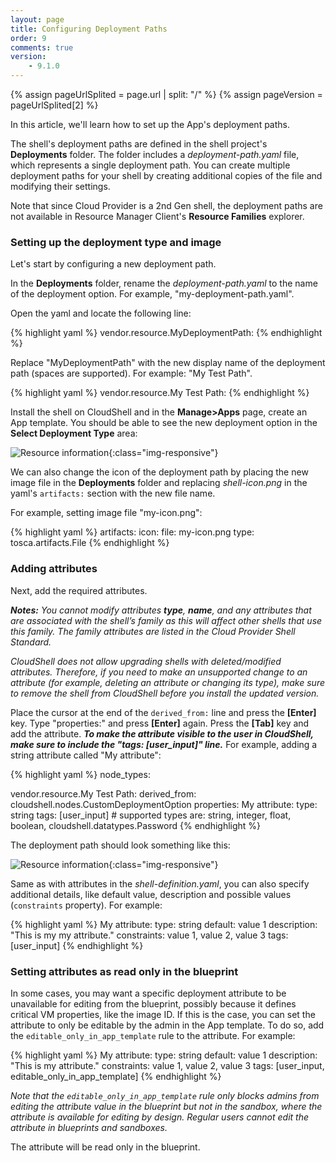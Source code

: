 ```yaml
---
layout: page
title: Configuring Deployment Paths
order: 9
comments: true
version:
    - 9.1.0
---
```


{% assign pageUrlSplited = page.url | split: "/" %}
{% assign pageVersion = pageUrlSplited[2] %}

In this article, we'll learn how to set up the App's deployment paths.

The shell's deployment paths are defined in the shell project's **Deployments** folder. The folder includes a *deployment-path.yaml* file, which represents a single deployment path. You can create multiple deployment paths for your shell by creating additional copies of the file and modifying their settings.

Note that since Cloud Provider is a 2nd Gen shell, the deployment paths are not available in Resource Manager Client's **Resource Families** explorer.

### Setting up the deployment type and image

Let's start by configuring a new deployment path. 

In the **Deployments** folder, rename the *deployment-path.yaml* to the name of the deployment option. For example, "my-deployment-path.yaml".

Open the yaml and locate the following line:

{% highlight yaml %}
vendor.resource.MyDeploymentPath:
{% endhighlight %}

Replace "MyDeploymentPath" with the new display name of the deployment path (spaces are supported). For example: "My Test Path".

{% highlight yaml %}
vendor.resource.My Test Path:
{% endhighlight %}

Install the shell on CloudShell and in the **Manage>Apps** page, create an App template. You should be able to see the new deployment option in the **Select Deployment Type** area:

![Resource information]({{site.baseurl}}/assets/cp-new-deployment-path.png){:class="img-responsive"}

We can also change the icon of the deployment path by placing the new image file in the **Deployments** folder and replacing *shell-icon.png* in the yaml's `artifacts:` section with the new file name.

For example, setting image file "my-icon.png":

{% highlight yaml %}
artifacts:
  icon:
    file: my-icon.png
    type: tosca.artifacts.File
{% endhighlight %}

### Adding attributes

Next, add the required attributes. 

_**Notes:**_
_You cannot modify attributes **type**, **name**, and any attributes that are associated with the shell’s family as this will affect other shells that use this family. The family attributes are listed in the Cloud Provider Shell Standard._

_CloudShell does not allow upgrading shells with deleted/modified attributes. Therefore, if you need to make an unsupported change to an attribute (for example, deleting an attribute or changing its type), make sure to remove the shell from CloudShell before you install the updated version._ 

Place the cursor at the end of the `derived_from:` line and press the **[Enter]** key. Type "properties:" and press **[Enter]** again. Press the **[Tab]** key and add the attribute. _**To make the attribute visible to the user in CloudShell, make sure to include the "tags: [user_input]" line.**_ For example, adding a string attribute called "My attribute":

{% highlight yaml %}
node_types:

  vendor.resource.My Test Path:
    derived_from: cloudshell.nodes.CustomDeploymentOption
    properties:
      My attribute:
        type: string
        tags: [user_input]       # supported types are: string, integer, float, boolean, cloudshell.datatypes.Password
{% endhighlight %}

The deployment path should look something like this:

![Resource information]({{site.baseurl}}/assets/cp-deployment-path-attribute-1.png){:class="img-responsive"}

Same as with attributes in the *shell-definition.yaml*, you can also specify additional details, like default value, description and possible values (`constraints` property). For example:

{% highlight yaml %}
My attribute:
  type: string
  default: value 1
  description: "This is my my attribute."
  constraints: value 1, value 2, value 3
  tags: [user_input]
{% endhighlight %}

### Setting attributes as read only in the blueprint

In some cases, you may want a specific deployment attribute to be unavailable for editing from the blueprint, possibly because it defines critical VM properties, like the image ID. If this is the case, you can set the attribute to only be editable by the admin in the App template. To do so, add the `editable_only_in_app_template` rule to the attribute. For example:

{% highlight yaml %}
My attribute:
  type: string
  default: value 1
  description: "This is my attribute."
  constraints: value 1, value 2, value 3
  tags: [user_input, editable_only_in_app_template]
{% endhighlight %}

*Note that the `editable_only_in_app_template` rule only blocks admins from editing the attribute value in the blueprint but not in the sandbox, where the attribute is available for editing by design. Regular users cannot edit the attribute in blueprints and sandboxes.* 

The attribute will be read only in the blueprint.
